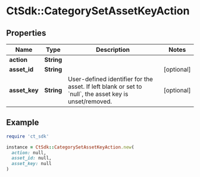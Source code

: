 # CtSdk::CategorySetAssetKeyAction

## Properties

| Name | Type | Description | Notes |
| ---- | ---- | ----------- | ----- |
| **action** | **String** |  |  |
| **asset_id** | **String** |  | [optional] |
| **asset_key** | **String** | User-defined identifier for the asset. If left blank or set to &#x60;null&#x60;, the asset key is unset/removed. | [optional] |

## Example

```ruby
require 'ct_sdk'

instance = CtSdk::CategorySetAssetKeyAction.new(
  action: null,
  asset_id: null,
  asset_key: null
)
```

